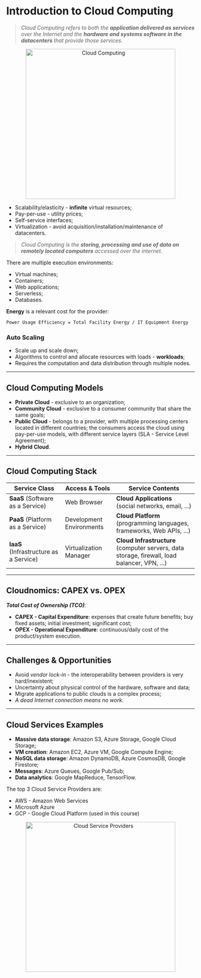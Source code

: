 # Introduction to Cloud Computing

> *Cloud Computing refers to both the **application delivered as services** over the Internet and the **hardware and systems software in the datacenters** that provide those services.*

<p align="center">
    <img src="https://b.cloudcomputing.id/images/eece902c-0a29-4255-9163-e57597e79b7d/layanan-cloud-computing-l-min.jpg" alt="Cloud Computing" align="center" width="400" />
</p>


* Scalability/elasticity - **infinite** virtual resources;
* Pay-per-use - utility prices;
* Self-service interfaces;
* Virtualization - avoid acquisition/installation/maintenance of datacenters.

> *Cloud Computing is the **storing, processing and use of data on remotely located computers** accessed over the internet.*

There are multiple execution environments:

* Virtual machines;
* Containers;
* Web applications;
* Serverless;
* Databases.

**Energy** is a relevant cost for the provider:

`Power Usage Efficiency = Total Facility Energy / IT Equipment Energy`

### Auto Scaling

* Scale up and scale down;
* Algorithms to control and allocate resources with loads - **workloads**;
* Requires the computation and data distribution through multiple nodes.

---

## Cloud Computing Models

* **Private Cloud** - exclusive to an organization;
* **Community Cloud** - exclusive to a consumer community that share the same goals;
* **Public Cloud** - belongs to a provider, with multiple processing centers located in different countries; the consumers access the cloud using pay-per-use models, with different service layers (SLA - Service Level Agreement);
* **Hybrid Cloud**.

---

## Cloud Computing Stack

| Service Class                          | Access & Tools           | Service Contents                                                                             |
| -------------------------------------- | ------------------------ | -------------------------------------------------------------------------------------------- |
| **SaaS** (Software as a Service)       | Web Browser              | **Cloud Applications** (social networks, email, ...)                                         |
| **PaaS** (Platform as a Service)       | Development Environments | **Cloud Platform** (programming languages, frameworks, Web APIs, ...)                        |
| **IaaS** (Infrastructure as a Service) | Virtualization Manager   | **Cloud Infrastructure** (computer servers, data storage, firewall, load balancer, VPN, ...) |

---

## Cloudnomics: CAPEX vs. OPEX

***Total Cost of Ownership (TCO)***:

* **CAPEX - Capital Expenditure**: expenses that create future benefits; buy fixed assets; initial investment; significant cost;
* **OPEX - Operational Expenditure**: continuous/daily cost of the product/system execution.

---

## Challenges & Opportunities

* Avoid *vendor lock-in* - the interoperability between providers is very hard/inexistent;
* Uncertainty about physical control of the hardware, software and data;
* Migrate applications to public clouds is a complex process;
* *A dead Internet connection means no work*.

---

## Cloud Services Examples

* **Massive data storage**: Amazon S3, Azure Storage, Google Cloud Storage;
* **VM creation**: Amazon EC2, Azure VM, Google Compute Engine;
* **NoSQL data storage**: Amazon DynamoDB, Azure CosmosDB, Google Firestore;
* **Messages**: Azure Queues, Google Pub/Sub;
* **Data analytics**: Google MapReduce, TensorFlow. 

The top 3 Cloud Service Providers are:

* AWS - Amazon Web Services
* Microsoft Azure
* GCP - Google Cloud Platform (used in this course)

<p align="center">
    <img src="https://miro.medium.com/max/1400/1*YTVgxkvq3YLyHxJi9r1ktw.png" alt="Cloud Service Providers" align="center" width="400" />
</p>